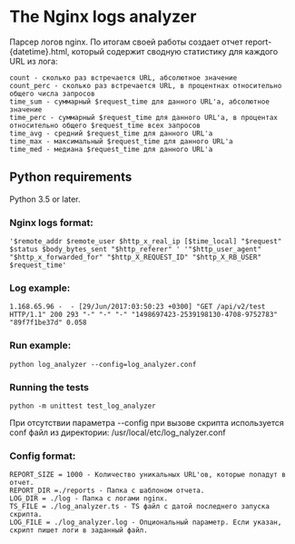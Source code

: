 # The Nginx logs analyzer
Парсер логов nginx.
По итогам своей работы создает отчет report-{datetime}.html, 
который содержит сводную статистику для каждого URL из лога:
```
count - сколько раз встречается URL, абсолютное значение
count_perc - сколько раз встречается URL, в процентнах относительно общего числа запросов
time_sum - суммарный $request_time для данного URL'а, абсолютное значение
time_perc - суммарный $request_time для данного URL'а, в процентах относительно общего $request_time всех запросов
time_avg - средний $request_time для данного URL'а
time_max - максимальный $request_time для данного URL'а
time_med - медиана $request_time для данного URL'а
```
## Python requirements
Python 3.5 or later.

### Nginx logs format:
```
'$remote_addr $remote_user $http_x_real_ip [$time_local] "$request" $status $body_bytes_sent "$http_referer" ' '"$http_user_agent" "$http_x_forwarded_for" "$http_X_REQUEST_ID" "$http_X_RB_USER" $request_time'
```
### Log example:
```
1.168.65.96 -  - [29/Jun/2017:03:50:23 +0300] "GET /api/v2/test HTTP/1.1" 200 293 "-" "-" "-" "1498697423-2539198130-4708-9752783" "89f7f1be37d" 0.058
```
### Run example:
```
python log_analyzer --config=log_analyzer.conf
```
### Running the tests
```
python -m unittest test_log_analyzer
```
При отсутствии параметра --config при вызове скрипта используется conf файл из директории: 
/usr/local/etc/log_nalyzer.conf
### Config format:
```
REPORT_SIZE = 1000 - Количество уникальных URL'ов, которые попадут в отчет.
REPORT_DIR =./reports - Папка с шаблоном отчета.
LOG_DIR = ./log - Папка с логами nginx.
TS_FILE = ./log_analyzer.ts - TS файл с датой последнего запуска скрипта.
LOG_FILE = ./log_analyzer.log - Опциональный параметр. Если указан, скрипт пишет логи в заданный файл.
```
